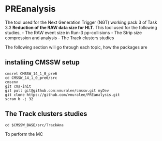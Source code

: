 # PREanalysis

The tool used for the Next Generation Trigger (NGT) working pack 3 of Task 3.3 **Reduction of the RAW data size for HLT**.  This tool used for the following studies,
    - The RAW event size in Run-3 pp-collisions 
    - The Strip size compression and analysis
    - The Track clusters studies

The following section will go through each topic, how the packages are 

## instaliing CMSSW setup

```
cmsrel CMSSW_14_1_0_pre6
cd CMSSW_14_1_0_pre6/src
cmsenv
git cms-init
git pull git@github.com:vmuralee/cmssw.git myDev
git clone https://github.com/vmuralee/PREanalysis.git
scram b -j 32

```

## The Track clusters studies

```
cd $CMSSW_BASE/src/TrackAna
```
To perform the MC 
